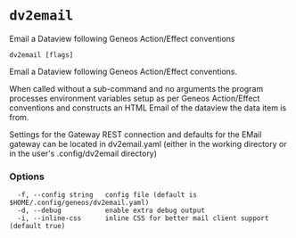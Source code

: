 # `dv2email`

Email a Dataview following Geneos Action/Effect conventions

```text
dv2email [flags]
```

Email a Dataview following Geneos Action/Effect conventions.

When called without a sub-command and no arguments the program
processes environment variables setup as per Geneos Action/Effect
conventions and constructs an HTML Email of the dataview the data
item is from.

Settings for the Gateway REST connection and defaults for the EMail
gateway can be located in dv2email.yaml (either in the working
directory or in the user's .config/dv2email directory)
	
### Options

```text
  -f, --config string   config file (default is $HOME/.config/geneos/dv2email.yaml)
  -d, --debug           enable extra debug output
  -i, --inline-css      inline CSS for better mail client support (default true)
```

